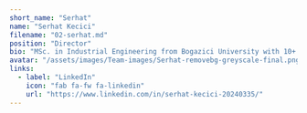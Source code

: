```yaml
---
short_name: "Serhat"
name: "Serhat Kecici"
filename: "02-serhat.md"
position: "Director"
bio: "MSc. in Industrial Engineering from Bogazici University with 10+ years of experience in developing data science solutions to generate incremental revenue or cost saving in IBM, Turkcell, and NACG."
avatar: "/assets/images/Team-images/Serhat-removebg-greyscale-final.png"
links:
  - label: "LinkedIn"
    icon: "fab fa-fw fa-linkedin"
    url: "https://www.linkedin.com/in/serhat-kecici-20240335/"
---
```

